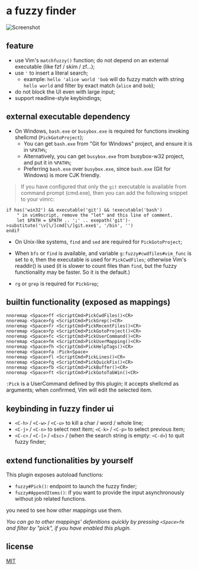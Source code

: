 # a fuzzy finder

<!-- from issues -->
![Screenshot](https://github.com/user-attachments/assets/6ca876cf-715b-4380-a94a-044156c125ec)

## feature
- use Vim's `matchfuzzy()` function; do not depend on an external executable (like fzf / skim / zf...);
- use `'` to insert a literal search;
    - example: `hello 'alice world 'bob` will do fuzzy match with string `hello world` and
      filter by exact match (`alice` and `bob`);
- do not block the UI even with large input;
- support readline-style keybindings;

## external executable dependency
- On Windows, `bash.exe` or `busybox.exe` is required for functions invoking
  shellcmd (`PickGotoProject`);
    - You can get `bash.exe` from "Git for Windows" project, and ensure it is in `%PATH%`;
    - Alternatively, you can get `busybox.exe` from busybox-w32 project, and put it in `%PATH%`;
    - Preferring `bash.exe` over `busybox.exe`, since `bash.exe` (Git for Windows) is more CJK friendly.

> If you have configured that only the `git` executable is available from
> command prompt (cmd.exe), then you can add the following snippet to your
> vimrc:

```vim
if has('win32') && executable('git') && !executable('bash')
    " in vim9script, remove the "let" and this line of comment.
    let $PATH = $PATH .. ';' .. exepath('git')->substitute('\v[\/]cmd[\/]git.exe$', '/bin', '')
endif
```

- On Unix-like systems, `find` and `sed` are required for `PickGotoProject`;

- When `bfs` or `find` is available, and variable `g:fuzzy#cwdfiles#vim_func`
  is set to `0`, then the executable is used for `PickCwdFiles`; otherwise
  Vim's readdir() is used (it is slower to count files than `find`, but the
  fuzzy functionality may be faster. So it is the default.)

- `rg` or `grep` is required for `PickGrep`;

## builtin functionality (exposed as mappings)
<!-- update this section with vim:
:Codegen echo '```vim'; awk '/^# *MARKER/ { if(m) {exit} else {m=1; next} } (m) {print}' plugin/fuzzy.vim; echo '```'
-->

<!-- Codegen begin -->
```vim
nnoremap <Space>ff <ScriptCmd>PickCwdFiles()<CR>
nnoremap <Space>fg <ScriptCmd>PickGrep()<CR>
nnoremap <Space>fr <ScriptCmd>PickRecentFiles()<CR>
nnoremap <Space>fp <ScriptCmd>PickGotoProject()<CR>
nnoremap <Space>fc <ScriptCmd>PickUserCommand()<CR>
nnoremap <Space>fm <ScriptCmd>PickUserMapping()<CR>
nnoremap <Space>fh <ScriptCmd>PickHelpTags()<CR>
nnoremap <Space>fa :Pick<Space>
nnoremap <Space>fl <ScriptCmd>PickLines()<CR>
nnoremap <Space>fq <ScriptCmd>PickQuickFix()<CR>
nnoremap <Space>fb <ScriptCmd>PickBuffer()<CR>
nnoremap <Space>ft <ScriptCmd>PickGotoTabWin()<CR>
```
<!-- Codegen end -->

`:Pick` is a UserCommand defined by this plugin; it accepts shellcmd as
arguments; when confirmed, Vim will edit the selected item.

## keybinding in fuzzy finder ui
- `<C-h>` / `<C-w>` / `<C-u>` to kill a char / word / whole line;
- `<C-j>` / `<C-n>` to select next item; `<C-k>` / `<C-p>` to select previous item;
- `<C-c>` / `<C-[>` / `<Esc>` / (when the search string is empty: `<C-d>`) to quit fuzzy finder;

## extend functionalities by yourself
This plugin exposes autoload functions:

- `fuzzy#Pick()`: endpoint to launch the fuzzy finder;
- `fuzzy#AppendItems()`: if you want to provide the input asynchronously
  without job related functions.

you need to see how other mappings use them.

*You can go to other mappings' defenitions quickly by pressing `<Space>fm` and filter by "pick", if you have enabled this plugin.*

## license

[MIT](./LICENSE)
